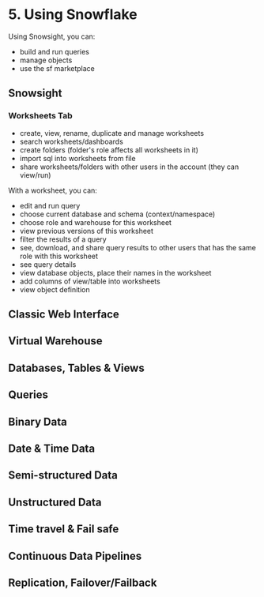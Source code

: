 # 5. Using Snowflake
Using Snowsight, you can:
- build and run queries
- manage objects
- use the sf marketplace

## Snowsight
### Worksheets Tab
- create, view, rename, duplicate and manage worksheets
- search worksheets/dashboards
- create folders (folder's role affects all worksheets in it)
- import sql into worksheets from file
- share worksheets/folders with other users in the account (they can view/run)

With a worksheet, you can: 
- edit and run query
- choose current database and schema (context/namespace)
- choose role and warehouse for this worksheet
- view previous versions of this worksheet
- filter the results of a query
- see, download, and share query results to other users that has the same role with this worksheet
- see query details
- view database objects, place their names in the worksheet
- add columns of view/table into worksheets
- view object definition

## Classic Web Interface

## Virtual Warehouse

## Databases, Tables & Views

## Queries

## Binary Data

## Date & Time Data

## Semi-structured Data

## Unstructured Data

## Time travel & Fail safe

## Continuous Data Pipelines

## Replication, Failover/Failback






























